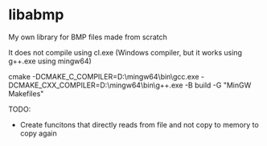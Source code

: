# libabmp
My own library for BMP files made from scratch

It does not compile using cl.exe (Windows compiler, but it works using g++.exe using mingw64)

cmake -DCMAKE_C_COMPILER=D:\mingw64\bin\gcc.exe -DCMAKE_CXX_COMPILER=D:\mingw64\bin\g++.exe -B build -G "MinGW Makefiles"

TODO:
- Create funcitons that directly reads from file and not copy to memory to copy again
